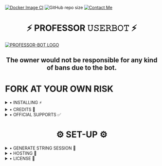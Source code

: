 [![Docker Image CI](https://github.com/harshjais369/ProfessorBot/actions/workflows/docker-image.yml/badge.svg?branch=main)](https://github.com/harshjais369/ProfessorBot/actions/workflows/docker-image.yml)
![GitHub repo size](https://img.shields.io/github/repo-size/harshjais369/ProfessorBot)
[![Contact Me](https://img.shields.io/badge/Telegram-Contact%20Me-informational)](https://t.me/harshjais369)




<h1 align="center">⚡ PROFESSOR 𝚄𝚂𝙴𝚁𝙱𝙾𝚃 ⚡</h1>


[![PROFESSOR-BOT LOGO](https://telegra.ph/file/54409bcddd8c2bb436ea1.jpg)](https://t.me/harshjais369)


<h2 align="center">The owner would not be responsible for any kind of bans due to the bot.</h2>


# FORK AT YOUR OWN RISK

<details>
  <summary> • INSTALLING ⚡ </summary>

### One click installation:

• Deploy to Heroku ⚜️

<a href="https://dashboard.heroku.com/new?template=https://github.com/harshjais369/ProfessorBot" rel="nofollow" style="background-color: initial; box-sizing: border-box; color: #0366d6; text-decoration-line: none;"><img alt="Deploy" data-canonical-src="https://www.herokucdn.com/deploy/button.svg" src="https://camo.githubusercontent.com/83b0e95b38892b49184e07ad572c94c8038323fb/68747470733a2f2f7777772e6865726f6b7563646e2e636f6d2f6465706c6f792f627574746f6e2e737667" style="border-style: none; box-sizing: initial; max-width: 100%;" /></a></div>

<h2 align="center"> <a href="https://github.com/harshjais369/ProfessorBot">⚡ 𝚃𝙷𝙴 PROFESSOR-BOT ⚡</a></h2>
</details>

<details>
  <summary> • CREDITS 🏅 </summary>
  
 • [MafiaBot](https://github.com)

</details>

<details>
  <summary> • OFFICIAL SUPPORTS ✅ </summary>

```
Get help regarding setting up 
your PROFESSORBOT in our official 
support Group and get updates
notifications in Update Channel.
```

<a href="https://t.me/harsh_hacker_gp"><img src="https://img.shields.io/badge/Join-Support%20Channel-red.svg?style=for-the-badge&logo=Telegram"></a>
</details>

<h1 align="center">⚙️ SET-UP ⚙️</h1>

<details>
  <summary> • GENERATE STRING SESSION 🌟 </summary>

- Termux
    - Clone `git clone https://github.com/harshjais369/ProfessorBot.git`
    - Then Do  `cd professorbot`
    - Run String Generator By
           `bash string.sh`
    - Then Fill The Required Details.
    - API ID, API HASH, PHONE NUMBER (WITH COUNTRY CODE)
 
- Repl Run
    - Click [Here](https://replit.com/@harshjais369/ProfessorBot#tg_session_generator.py) to open Repl run.
    - Click On Green Play Button.
    - Wait for a while, then enter the requisite details.
    - String will be saved in your Saved Message.
</details>

<details>
  <summary> • HOSTING 💫 </summary>

- Choose A Hosting Site. Ensure the mandatory vars are provisioned to run environment.

## Deploys

- You Can Deploy it on:
    - [Fly.io](https://fly.io) (Free)
    - [Zeet](https://zeet.co/new)
    - [Uffizzi](https://uffizzi.com)
    - Any Other VPS.
    - No support for Termux Yet.

## Mandatory Vars

- Some of the environment variables are mandatory.
- These are listed below.
    - `APP_ID`:   You can get this value from [here](https://my.telegram.org)
    - `API_HASH`:   You can get this value from [here](https://my.telegram.org)
    - `ENV`:   `ANYTHING`
    - `STRING_SESSION`:   You can get this value from running `python3 string_session.py` in termux after cloning this repo. Or just using [repl run](https://replit.com/@H1M4N5HU0P/MAFIABOT#main.py)
    - `LOG_GROUP`:   Make a Channel Or Group and get it's id.
    - `DATABASE_URL`:   Make a database on elephant sql and paste the url.
    - `DB_URI`:   Same as `DATABASE_URL`
    - `BOT_TOKEN`:   Make a Bot from [Botfather](https://t.me/botfather) and paste the bot token here.
    - `BOT_USERNAME`:   Paste the Username of bot that you made from [BotFather](https://t.me/botfather).
- The userbot will not work without setting the mandatory vars.

</details>

<details>
  <summary> • LICENSE 📄 </summary>

![](https://www.gnu.org/graphics/gplv3-or-later.png)

Copyright (C) 2021 Harsh Jaiswal (@harshjais369)

Poject [PROFESSOR-BOT](https://github.com/harshjais369/ProfessorBot) is free software: you can redistribute it and/or modify
it under the terms of the GNU General Public License as published by
the Free Software Foundation, either version 3 of the License, or
(at your option) any later version.

This program is distributed in the hope that it will be useful,
but WITHOUT ANY WARRANTY; without even the implied warranty of
MERCHANTABILITY or FITNESS FOR A PARTICULAR PURPOSE.  See the
GNU General Public License for more details.

You should have received a copy of the GNU General Public License
along with this program. If not, see <https://www.gnu.org/licenses/>.
</details>
